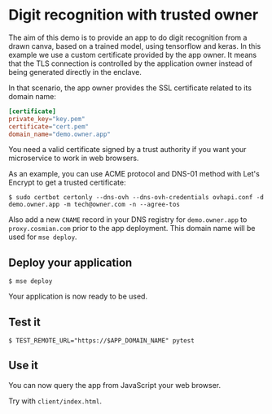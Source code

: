 # Digit recognition with trusted owner

The aim of this demo is to provide an app to do digit recognition from a drawn canva, based on a trained model, using tensorflow and keras.
In this example we use a custom certificate provided by the app owner.
It means that the TLS connection is controlled by the application owner instead of being generated directly in the enclave.

In that scenario, the app owner provides the SSL certificate related to its domain name:

```toml
[certificate]
private_key="key.pem"
certificate="cert.pem"
domain_name="demo.owner.app"
```

You need a valid certificate signed by a trust authority if you want your microservice to work in web browsers.

As an example, you can use ACME protocol and DNS-01 method with Let's Encrypt to get a trusted certificate:

```console
$ sudo certbot certonly --dns-ovh --dns-ovh-credentials ovhapi.conf -d demo.owner.app -m tech@owner.com -n --agree-tos
```

Also add a new `CNAME` record in your DNS registry for `demo.owner.app` to `proxy.cosmian.com` prior to the app deployment.
This domain name will be used for `mse deploy`.

## Deploy your application

```console
$ mse deploy
```

Your application is now ready to be used.

## Test it

```console
$ TEST_REMOTE_URL="https://$APP_DOMAIN_NAME" pytest
```

## Use it

You can now query the app from JavaScript your web browser.

Try with `client/index.html`.
